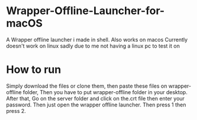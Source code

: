 # Wrapper-Offline-Launcher-for-macOS
A Wrapper offline launcher i made in shell. Also works on macos
Currently doesn't work on linux sadly due to me not having a linux pc to test it on


# How to run
Simply download the files or clone them, then paste these files on wrapper-offline folder, Then you have to put wrapper-offline folder in your desktop.
After that, Go on the server folder and click on the.crt file then enter your password. Then just open the wrapper offline launcher. Then press 1 then press 2.
